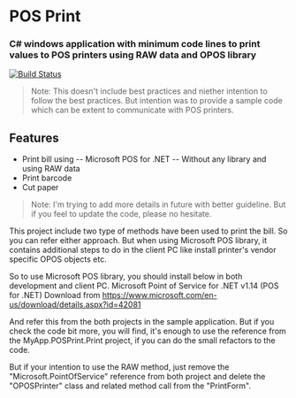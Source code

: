 # POS Print

### C# windows application with minimum code lines to print values to POS printers using RAW data and OPOS library

[![Build Status](https://travis-ci.org/joemccann/dillinger.svg?branch=master)](https://travis-ci.org/joemccann/dillinger)

> Note: This doesn't include best practices and niether intention to follow the best practices. But intention was to provide a sample code which can be extent to communicate with POS printers. 

## Features

- Print bill using
-- Microsoft POS for .NET
-- Without any library and using RAW data
- Print barcode
- Cut paper

> Note: I'm trying to add more details in future with better guideline. But if you feel to update the code, please no hesitate. 

This project include two type of methods have been used to print the bill. So you can refer either approach. But when using Microsoft POS library, it contains additional steps to do in the client PC like install printer's vendor specific OPOS objects etc.

So to use Microsoft POS library, you should install below in both development and client PC.
Microsoft Point of Service for .NET v1.14 (POS for .NET)
Download from https://www.microsoft.com/en-us/download/details.aspx?id=42081

And refer this from the both projects in the sample application. But if you check the code bit more, you will find, it's enough to use the reference from the MyApp.POSPrint.Print project, if you can do the small refactors to the code.

But if your intention to use the RAW method, just remove the "Microsoft.PointOfService" reference from both project and delete the "OPOSPrinter" class and related method call from the "PrintForm".
